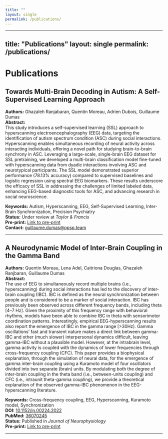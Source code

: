 ```yaml
---
title: ""
layout: single
permalink: /publications/
---
```


---
title: "Publications"
layout: single
permalink: /publications/
---

# Publications

## Towards Multi-Brain Decoding in Autism: A Self-Supervised Learning Approach  
**Authors:** Ghazaleh Ranjabaran, Quentin Moreau, Adrien Dubois, Guillaume Dumas  
**Abstract:**  
This study introduces a self-supervised learning (SSL) approach to hyperscanning electroencephalography (EEG) data, targeting the identification of autism spectrum condition (ASC) during social interactions. Hyperscanning enables simultaneous recording of neural activity across interacting individuals, offering a novel path for studying brain-to-brain synchrony in ASC. Leveraging a large-scale, single-brain EEG dataset for SSL pretraining, we developed a multi-brain classification model fine-tuned with hyperscanning data from dyadic interactions involving ASC and neurotypical participants. The SSL model demonstrated superior performance (78.13% accuracy) compared to supervised baselines and logistic regression using spectral EEG biomarkers. These results underscore the efficacy of SSL in addressing the challenges of limited labeled data, enhancing EEG-based diagnostic tools for ASC, and advancing research in social neuroscience.

**Keywords:** Autism, Hyperscanning, EEG, Self-Supervised Learning, Inter-Brain Synchronization, Precision Psychiatry  
**Status:** Under review at *Taylor & Francis*  
**Pre-print:** [Link to pre-print](https://example.com/preprint-link)  
**Contact:** [guillaume.dumas@ppsp.team](mailto:guillaume.dumas@ppsp.team)

---

## A Neurodynamic Model of Inter-Brain Coupling in the Gamma Band  
**Authors:** Quentin Moreau, Lena Adel, Caitriona Douglas, Ghazaleh Ranjbaran, Guillaume Dumas  
**Abstract:**  
The use of EEG to simultaneously record multiple brains (i.e., hyperscanning) during social interactions has led to the discovery of inter-brain coupling (IBC). IBC is defined as the neural synchronization between people and is considered to be a marker of social interaction. IBC has previously been observed across different frequency bands, including theta [4–7 Hz]. Given the proximity of this frequency range with behavioral rhythms, models have been able to combine IBC in theta with sensorimotor coordination patterns. Interestingly, empirical EEG-hyperscanning results also report the emergence of IBC in the gamma range [>30Hz]. Gamma oscillations’ fast and transient nature makes a direct link between gamma-IBC and other (much slower) interpersonal dynamics difficult, leaving gamma-IBC without a plausible model. However, at the intrabrain level, gamma activity is coupled with the dynamics of lower frequencies through cross-frequency coupling (CFC). This paper provides a biophysical explanation, through the simulation of neural data, for the emergence of gamma inter-brain coupling using a Kuramoto model of four oscillators divided into two separate (brain) units. By modulating both the degree of inter-brain coupling in the theta band (i.e., between-units coupling) and CFC (i.e., intraunit theta-gamma coupling), we provide a theoretical explanation of the observed gamma-IBC phenomenon in the EEG-hyperscanning literature.

**Keywords:** Cross-frequency coupling, EEG, Hyperscanning, Kuramoto model, Synchronization  
**DOI:** [10.1152/jn.00224.2022](https://doi.org/10.1152/jn.00224.2022)  
**PubMed:** [36070245](https://pubmed.ncbi.nlm.nih.gov/36070245)  
**Status:** Published in *Journal of Neurophysiology*  
**Pre-print:** [Link to pre-print](https://example.com/preprint-link)

---

